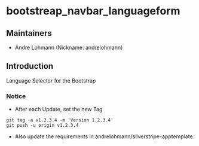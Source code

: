 # bootstreap_navbar_languageform

## Maintainers

 * Andre Lohmann (Nickname: andrelohmann)
  <lohmann dot andre at googlemail dot com>

## Introduction

Language Selector for the Bootstrap 

### Notice
 * After each Update, set the new Tag
```
git tag -a v1.2.3.4 -m 'Version 1.2.3.4'
git push -u origin v1.2.3.4
```
 * Also update the requirements in andrelohmann/silverstripe-apptemplate